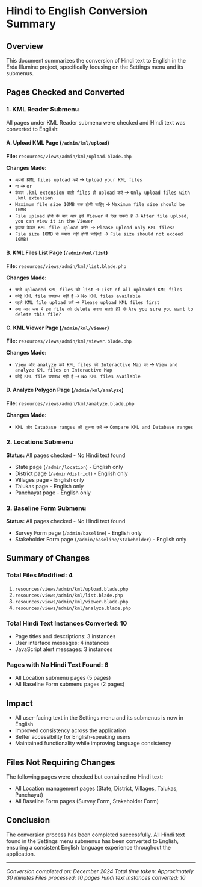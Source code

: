 # Hindi to English Conversion Summary

## Overview
This document summarizes the conversion of Hindi text to English in the Erda Illumine project, specifically focusing on the Settings menu and its submenus.

## Pages Checked and Converted

### 1. KML Reader Submenu
All pages under KML Reader submenu were checked and Hindi text was converted to English:

#### A. Upload KML Page (`/admin/kml/upload`)
**File:** `resources/views/admin/kml/upload.blade.php`

**Changes Made:**
- `अपनी KML files upload करें` → `Upload your KML files`
- `या` → `or`
- `केवल .kml extension वाली files ही upload करें` → `Only upload files with .kml extension`
- `Maximum file size 10MB तक होनी चाहिए` → `Maximum file size should be 10MB`
- `File upload होने के बाद आप इसे Viewer में देख सकते हैं` → `After file upload, you can view it in the Viewer`
- `कृपया केवल KML file upload करें!` → `Please upload only KML files!`
- `File size 10MB से ज्यादा नहीं होनी चाहिए!` → `File size should not exceed 10MB!`

#### B. KML Files List Page (`/admin/kml/list`)
**File:** `resources/views/admin/kml/list.blade.php`

**Changes Made:**
- `सभी uploaded KML files की list` → `List of all uploaded KML files`
- `कोई KML file उपलब्ध नहीं है` → `No KML files available`
- `पहले KML file upload करें` → `Please upload KML files first`
- `क्या आप सच में इस file को delete करना चाहते हैं?` → `Are you sure you want to delete this file?`

#### C. KML Viewer Page (`/admin/kml/viewer`)
**File:** `resources/views/admin/kml/viewer.blade.php`

**Changes Made:**
- `View और analyze करें KML files को Interactive Map पर` → `View and analyze KML files on Interactive Map`
- `कोई KML file उपलब्ध नहीं है` → `No KML files available`

#### D. Analyze Polygon Page (`/admin/kml/analyze`)
**File:** `resources/views/admin/kml/analyze.blade.php`

**Changes Made:**
- `KML और Database ranges की तुलना करें` → `Compare KML and Database ranges`

### 2. Locations Submenu
**Status:** All pages checked - No Hindi text found
- State page (`/admin/location`) - English only
- District page (`/admin/district`) - English only
- Villages page - English only
- Talukas page - English only
- Panchayat page - English only

### 3. Baseline Form Submenu
**Status:** All pages checked - No Hindi text found
- Survey Form page (`/admin/baseline`) - English only
- Stakeholder Form page (`/admin/baseline/stakeholder`) - English only

## Summary of Changes

### Total Files Modified: 4
1. `resources/views/admin/kml/upload.blade.php`
2. `resources/views/admin/kml/list.blade.php`
3. `resources/views/admin/kml/viewer.blade.php`
4. `resources/views/admin/kml/analyze.blade.php`

### Total Hindi Text Instances Converted: 10
- Page titles and descriptions: 3 instances
- User interface messages: 4 instances
- JavaScript alert messages: 3 instances

### Pages with No Hindi Text Found: 6
- All Location submenu pages (5 pages)
- All Baseline Form submenu pages (2 pages)

## Impact
- All user-facing text in the Settings menu and its submenus is now in English
- Improved consistency across the application
- Better accessibility for English-speaking users
- Maintained functionality while improving language consistency

## Files Not Requiring Changes
The following pages were checked but contained no Hindi text:
- All Location management pages (State, District, Villages, Talukas, Panchayat)
- All Baseline Form pages (Survey Form, Stakeholder Form)

## Conclusion
The conversion process has been completed successfully. All Hindi text found in the Settings menu submenus has been converted to English, ensuring a consistent English language experience throughout the application.

---
*Conversion completed on: December 2024*
*Total time taken: Approximately 30 minutes*
*Files processed: 10 pages*
*Hindi text instances converted: 10*
